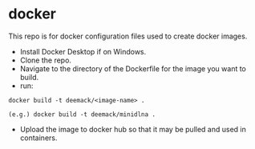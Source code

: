 # docker
This repo is for docker configuration files used to create docker images.

- Install Docker Desktop if on Windows.
- Clone the repo.
- Navigate to the directory of the Dockerfile for the image you want to build.
- run:
````
docker build -t deemack/<image-name> .

(e.g.) docker build -t deemack/minidlna .
````
- Upload the image to docker hub so that it may be pulled and used in containers.
